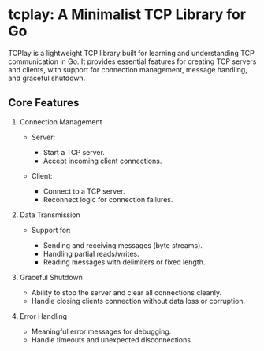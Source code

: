 # tcplay: A Minimalist TCP Library for Go

TCPlay is a lightweight TCP library built for learning and understanding TCP communication in Go. It provides essential features for creating TCP servers and clients, with support for connection management, message handling, and graceful shutdown.

## Core Features

1. Connection Management

   - Server:

     - Start a TCP server.
     - Accept incoming client connections.

   - Client:

     - Connect to a TCP server.
     - Reconnect logic for connection failures.

2. Data Transmission

   - Support for:

     - Sending and receiving messages (byte streams).
     - Handling partial reads/writes.
     - Reading messages with delimiters or fixed length.

3. Graceful Shutdown

   - Ability to stop the server and clear all connections cleanly.
   - Handle closing clients connection without data loss or corruption.

4. Error Handling

   - Meaningful error messages for debugging.
   - Handle timeouts and unexpected disconnections.
